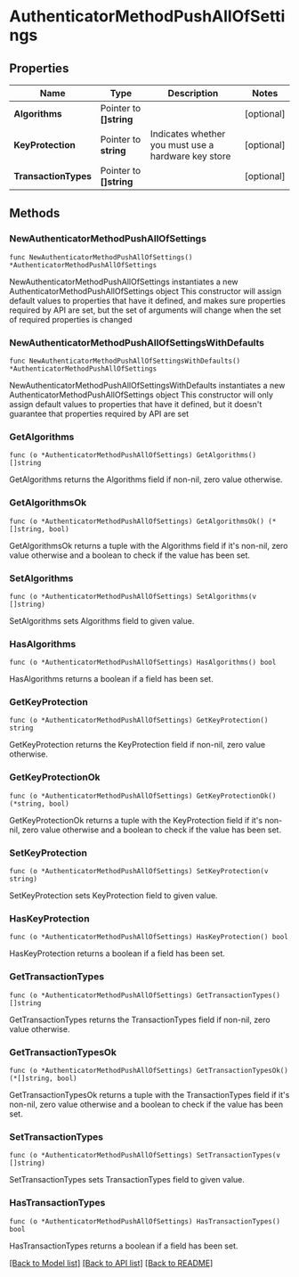 # AuthenticatorMethodPushAllOfSettings

## Properties

Name | Type | Description | Notes
------------ | ------------- | ------------- | -------------
**Algorithms** | Pointer to **[]string** |  | [optional] 
**KeyProtection** | Pointer to **string** | Indicates whether you must use a hardware key store | [optional] 
**TransactionTypes** | Pointer to **[]string** |  | [optional] 

## Methods

### NewAuthenticatorMethodPushAllOfSettings

`func NewAuthenticatorMethodPushAllOfSettings() *AuthenticatorMethodPushAllOfSettings`

NewAuthenticatorMethodPushAllOfSettings instantiates a new AuthenticatorMethodPushAllOfSettings object
This constructor will assign default values to properties that have it defined,
and makes sure properties required by API are set, but the set of arguments
will change when the set of required properties is changed

### NewAuthenticatorMethodPushAllOfSettingsWithDefaults

`func NewAuthenticatorMethodPushAllOfSettingsWithDefaults() *AuthenticatorMethodPushAllOfSettings`

NewAuthenticatorMethodPushAllOfSettingsWithDefaults instantiates a new AuthenticatorMethodPushAllOfSettings object
This constructor will only assign default values to properties that have it defined,
but it doesn't guarantee that properties required by API are set

### GetAlgorithms

`func (o *AuthenticatorMethodPushAllOfSettings) GetAlgorithms() []string`

GetAlgorithms returns the Algorithms field if non-nil, zero value otherwise.

### GetAlgorithmsOk

`func (o *AuthenticatorMethodPushAllOfSettings) GetAlgorithmsOk() (*[]string, bool)`

GetAlgorithmsOk returns a tuple with the Algorithms field if it's non-nil, zero value otherwise
and a boolean to check if the value has been set.

### SetAlgorithms

`func (o *AuthenticatorMethodPushAllOfSettings) SetAlgorithms(v []string)`

SetAlgorithms sets Algorithms field to given value.

### HasAlgorithms

`func (o *AuthenticatorMethodPushAllOfSettings) HasAlgorithms() bool`

HasAlgorithms returns a boolean if a field has been set.

### GetKeyProtection

`func (o *AuthenticatorMethodPushAllOfSettings) GetKeyProtection() string`

GetKeyProtection returns the KeyProtection field if non-nil, zero value otherwise.

### GetKeyProtectionOk

`func (o *AuthenticatorMethodPushAllOfSettings) GetKeyProtectionOk() (*string, bool)`

GetKeyProtectionOk returns a tuple with the KeyProtection field if it's non-nil, zero value otherwise
and a boolean to check if the value has been set.

### SetKeyProtection

`func (o *AuthenticatorMethodPushAllOfSettings) SetKeyProtection(v string)`

SetKeyProtection sets KeyProtection field to given value.

### HasKeyProtection

`func (o *AuthenticatorMethodPushAllOfSettings) HasKeyProtection() bool`

HasKeyProtection returns a boolean if a field has been set.

### GetTransactionTypes

`func (o *AuthenticatorMethodPushAllOfSettings) GetTransactionTypes() []string`

GetTransactionTypes returns the TransactionTypes field if non-nil, zero value otherwise.

### GetTransactionTypesOk

`func (o *AuthenticatorMethodPushAllOfSettings) GetTransactionTypesOk() (*[]string, bool)`

GetTransactionTypesOk returns a tuple with the TransactionTypes field if it's non-nil, zero value otherwise
and a boolean to check if the value has been set.

### SetTransactionTypes

`func (o *AuthenticatorMethodPushAllOfSettings) SetTransactionTypes(v []string)`

SetTransactionTypes sets TransactionTypes field to given value.

### HasTransactionTypes

`func (o *AuthenticatorMethodPushAllOfSettings) HasTransactionTypes() bool`

HasTransactionTypes returns a boolean if a field has been set.


[[Back to Model list]](../README.md#documentation-for-models) [[Back to API list]](../README.md#documentation-for-api-endpoints) [[Back to README]](../README.md)



